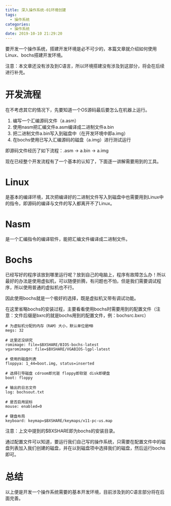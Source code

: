 ```yaml
---
title: 深入操作系统-01环境创建
tags:
  - 操作系统
categories:
  - 操作系统
date: 2019-10-10 21:29:20
---
```



要开发一个操作系统，搭建开发环境是必不可少的，本篇文章就介绍如何使用Linux、bochs搭建开发环境。

<!-- more -->

注意：本文章还没有涉及到C语言，所以环境搭建没有涉及到这部分，将会在后续进行补充。

# 开发流程

在不考虑其它的情况下，先要知道一个OS源码最后要怎么在机器上运行。

1. 编写一个汇编源码文件（a.asm）
2. 使用nasm把汇编文件a.asm编译成二进制文件a.bin
3. 把二进制文件a.bin写入到磁盘中（在开发环境中即a.img）
4. 在bochs使用已写入汇编源码的磁盘（a.img）进行测试运行

即源码文件经历了如下流程：.asm -> a.bin -> a.img

现在已经整个开发流程有了一个基本的认知了，下面逐一讲解需要用到的工具。

# Linux

是基本的编译环境，其次把编译好的二进制文件写入到磁盘中也需要用到Linux中的指令，即源码的编译与文件的写入都离开不了Linux。

# Nasm

是一个汇编指令的编译软件，能把汇编文件编译成二进制文件。

# Bochs

已经写好的程序该放到哪里运行呢？放到自己的电脑上，程序有故障怎么办！所以最好的办法是使用虚拟机，可以随便折腾，有问题也不怕，但是我们需要调试程序，所以使用普通的虚拟机也不行。

因此使用bochs就是一个极好的选择，既是虚拟机又带有调试功能。

在这里省略bochs的安装过程，主要看看使用bochs时需要用到的配置文件（注意：文件后缀是bxrc的就是bochs用到的配置文件，例：bochsrc.bxrc）

```
# 为虚拟机分配的内存（RAM）大小，默认单位是MB
megs: 32

# 这里还没研究
romimage: file=$BXSHARE/BIOS-bochs-latest
vgaromimage: file=$BXSHARE/VGABIOS-lgpl-latest

# 使用的磁盘列表
floppya: 1_44=boot.img, status=inserted

# 选择引导磁盘 cdroom即光驱 floppy即软驱 disk即硬盘
boot: floppy

# 输出的日志文件
log: bochsout.txt

# 是否启用鼠标
mouse: enabled=0

# 键盘布局
keyboard: keymap=$BXSHARE/keymaps/x11-pc-us.map
```

注意：上文中提到的$BXSHARE即为bochs的安装目录。

通过配置文件可以知道，要运行我们自己写的操作系统，只需要在配置文件中的磁盘列表加入我们创建的磁盘，并在以到磁盘项中选择我们的磁盘，然后运行bochs即可。

# 总结

以上便是开发一个操作系统需要的基本开发环境，目前涉及到的C语言部分将在后面完善。
